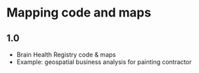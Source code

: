 # Mapping code and maps

## 1.0
* Brain Health Registry code & maps
* Example: geospatial business analysis for painting contractor

